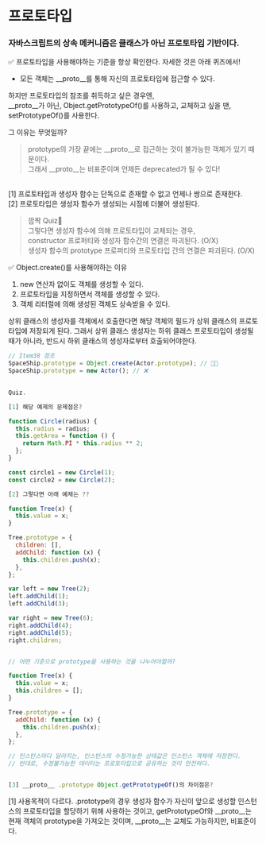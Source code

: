 # 프로토타입

### 자바스크립트의 상속 메커니즘은 클래스가 아닌 프로토타입 기반이다.

✅ 프로토타입을 사용해야하는 기준을 항상 확인한다. 자세한 것은 아래 퀴즈에서!

- 모든 객체는 \_\_proto\_\_를 통해 자신의 프로토타입에 접근할 수 있다.

하지만 프로토타입의 참조를 취득하고 싶은 경우엔,  
\_\_proto\_\_가 아닌, Object.getPrototypeOf()를 사용하고, 교체하고 싶을 땐, setPrototypeOf()를 사용한다.

그 이유는 무엇일까?

> prototype의 가장 끝에는 \_\_proto\_\_로 접근하는 것이 불가능한 객체가 있기 때문이다.  
>  그래서 \_\_proto\_\_는 비표준이며 언제든 deprecated가 될 수 있다!

##

[1] 프로토타입과 생성자 함수는 단독으로 존재할 수 없고 언제나 쌍으로 존재한다.  
[2] 프로토타입은 생성자 함수가 생성되는 시점에 더불어 생성된다.

> 깜짝 Quiz🧐  
> 그렇다면 생성자 함수에 의해 프로토타입이 교체되는 경우,  
> constructor 프로퍼티와 생성자 함수간의 연결은 파괴된다. (O/X)  
> 생성자 함수의 prototype 프로퍼티와 프로토타입 간의 연결은 파괴된다. (O/X)

✅ Object.create()를 사용해야하는 이유

1. new 연산자 없이도 객체를 생성할 수 있다.
2. 프로토타입을 지정하면서 객체를 생성할 수 있다.
3. 객체 리터럴에 의해 생성된 객체도 상속받을 수 있다.

상위 클래스의 생성자를 객체에서 호출한다면 해당 객체의 필드가 상위 클래스의 프로토타입에 저장되게 된다. 그래서 상위 클래스 생성자는 하위 클래스 프로토타입이 생성될 때가 아니라, 반드시 하위 클래스의 생성자로부터 호출되어야한다.

```javascript
// Item38 참조
SpaceShip.prototype = Object.create(Actor.prototype); // 👍🏻
SpaceShip.prototype = new Actor(); // ❌
```

##

```javascript
Quiz.

[1] 해당 예제의 문제점은?

function Circle(radius) {
  this.radius = radius;
  this.getArea = function () {
    return Math.PI * this.radius ** 2;
  };
}

const circle1 = new Circle(1);
const circle2 = new Circle(2);

[2] 그렇다면 아래 예제는 ??

function Tree(x) {
  this.value = x;
}

Tree.prototype = {
  children: [],
  addChild: function (x) {
    this.children.push(x);
  },
};

var left = new Tree(2);
left.addChild(1);
left.addChild(3);

var right = new Tree(6);
right.addChild(4);
right.addChild(5);
right.children;


// 어떤 기준으로 prototype을 사용하는 것을 나누어야할까?

function Tree(x) {
  this.value = x;
  this.children = [];
}

Tree.prototype = {
  addChild: function (x) {
    this.children.push(x);
  },
};

// 인스턴스마다 달라지는, 인스턴스의 수정가능한 상태값은 인스턴스 객체에 저장한다.
// 반대로, 수정불가능한 데이터는 프로토타입으로 공유하는 것이 안전하다.


[3] __proto__ .prototype Object.getPrototypeOf()의 차이점은?
```

[1] 사용목적이 다르다. .prototype의 경우 생성자 함수가 자신이 앞으로 생성할 인스턴스의 프로토타입을 할당하기 위해 사용하는 것이고, getPrototypeOf와 \_\_proto\_\_는 현재 객체의 prototype을 가져오는 것이며, \_\_proto\_\_는 교체도 가능하지만, 비표준이다.

